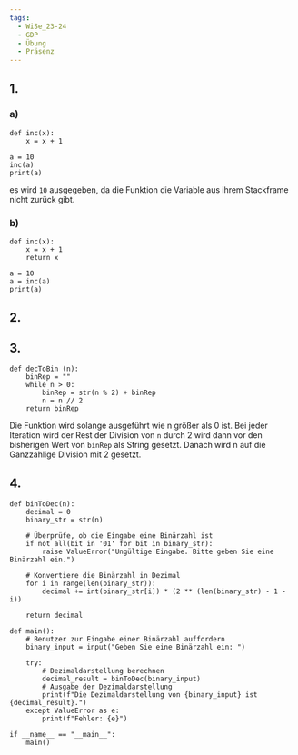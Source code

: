 ```yaml
---
tags:
  - WiSe_23-24
  - GDP
  - Übung
  - Präsenz
---
```

## 1.
### a)

```run-python
def inc(x):
	x = x + 1

a = 10
inc(a)
print(a)
```

es wird `10` ausgegeben, da die Funktion die Variable aus ihrem Stackframe nicht zurück gibt.

### b)

```run-python
def inc(x):
	x = x + 1
	return x

a = 10
a = inc(a)
print(a)
```

## 2.

## 3.
```run-python
def decToBin (n):
	binRep = "" 
	while n > 0:
		binRep = str(n % 2) + binRep
		n = n // 2 
	return binRep
```
Die Funktion wird solange ausgeführt wie n größer als 0 ist. Bei jeder Iteration wird der Rest der Division von `n` durch 2 wird dann vor den bisherigen Wert von `binRep` als String gesetzt. Danach wird n auf die Ganzzahlige Division mit 2 gesetzt.

## 4.
```run-python
def binToDec(n):
    decimal = 0
    binary_str = str(n)

    # Überprüfe, ob die Eingabe eine Binärzahl ist
    if not all(bit in '01' for bit in binary_str):
        raise ValueError("Ungültige Eingabe. Bitte geben Sie eine Binärzahl ein.")

    # Konvertiere die Binärzahl in Dezimal
    for i in range(len(binary_str)):
        decimal += int(binary_str[i]) * (2 ** (len(binary_str) - 1 - i))

    return decimal

def main():
    # Benutzer zur Eingabe einer Binärzahl auffordern
    binary_input = input("Geben Sie eine Binärzahl ein: ")

    try:
        # Dezimaldarstellung berechnen
        decimal_result = binToDec(binary_input)
        # Ausgabe der Dezimaldarstellung
        print(f"Die Dezimaldarstellung von {binary_input} ist {decimal_result}.")
    except ValueError as e:
        print(f"Fehler: {e}")

if __name__ == "__main__":
    main()
```